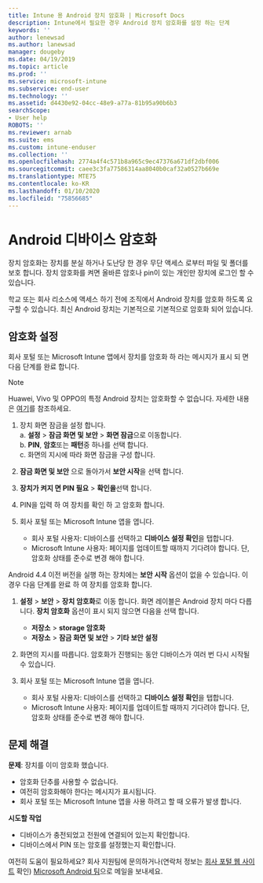 ```yaml
---
title: Intune 용 Android 장치 암호화 | Microsoft Docs
description: Intune에서 필요한 경우 Android 장치 암호화를 설정 하는 단계
keywords: ''
author: lenewsad
ms.author: lanewsad
manager: dougeby
ms.date: 04/19/2019
ms.topic: article
ms.prod: ''
ms.service: microsoft-intune
ms.subservice: end-user
ms.technology: ''
ms.assetid: d4430e92-04cc-48e9-a77a-81b95a90b6b3
searchScope:
- User help
ROBOTS: ''
ms.reviewer: arnab
ms.suite: ems
ms.custom: intune-enduser
ms.collection: ''
ms.openlocfilehash: 2774a4f4c571b8a965c9ec47376a671df2dbf006
ms.sourcegitcommit: caee3c3fa77586314aa8040b0caf32a0527b669e
ms.translationtype: MTE75
ms.contentlocale: ko-KR
ms.lasthandoff: 01/10/2020
ms.locfileid: "75856685"
---
```

# <a name="encrypting-your-android-device"></a>Android 디바이스 암호화

장치 암호화는 장치를 분실 하거나 도난당 한 경우 무단 액세스 로부터 파일 및 폴더를 보호 합니다. 장치 암호화를 켜면 올바른 암호나 pin이 있는 개인만 장치에 로그인 할 수 있습니다. 

학교 또는 회사 리소스에 액세스 하기 전에 조직에서 Android 장치를 암호화 하도록 요구할 수 있습니다. 최신 Android 장치는 기본적으로 기본적으로 암호화 되어 있습니다.  

## <a name="turn-on-encryption"></a>암호화 설정

회사 포털 또는 Microsoft Intune 앱에서 장치를 암호화 하 라는 메시지가 표시 되 면 다음 단계를 완료 합니다. 

> [!Note]
> Huawei, Vivo 및 OPPO의 특정 Android 장치는 암호화할 수 없습니다. 자세한 내용은 [여기](your-device-appears-encrypted-but-cp-says-otherwise-android.md)를 참조하세요.  

1. 장치 화면 잠금을 설정 합니다.  
    a. **설정** > **잠금 화면 및 보안** > **화면 잠금**으로 이동합니다.  
    b. **PIN**, **암호**또는 **패턴**중 하나를 선택 합니다.  
    c. 화면의 지시에 따라 화면 잠금을 구성 합니다.  

2. **잠금 화면 및 보안** 으로 돌아가서 **보안 시작**을 선택 합니다.
3. **장치가 켜지 면 PIN 필요** > **확인을**선택 합니다.
4. PIN을 입력 하 여 장치를 확인 하 고 암호화 합니다.
5. 회사 포털 또는 Microsoft Intune 앱을 엽니다.
    * 회사 포털 사용자: 디바이스를 선택하고 **디바이스 설정 확인**을 탭합니다. 
    * Microsoft Intune 사용자: 페이지를 업데이트할 때까지 기다려야 합니다. 단, 암호화 상태를 준수로 변경 해야 합니다.  

Android 4.4 이전 버전을 실행 하는 장치에는 **보안 시작** 옵션이 없을 수 있습니다. 이 경우 다음 단계를 완료 하 여 장치를 암호화 합니다.

1. **설정** > **보안** > **장치 암호화**로 이동 합니다. 화면 레이블은 Android 장치 마다 다릅니다. **장치 암호화** 옵션이 표시 되지 않으면 다음을 선택 합니다.
    * **저장소** > **storage 암호화**
    * **저장소** > **잠금 화면 및 보안** > **기타 보안 설정** 

2. 화면의 지시를 따릅니다. 암호화가 진행되는 동안 디바이스가 여러 번 다시 시작될 수 있습니다.
3. 회사 포털 또는 Microsoft Intune 앱을 엽니다.
    * 회사 포털 사용자: 디바이스를 선택하고 **디바이스 설정 확인**을 탭합니다.  
    * Microsoft Intune 사용자: 페이지를 업데이트할 때까지 기다려야 합니다. 단, 암호화 상태를 준수로 변경 해야 합니다.

## <a name="troubleshoot"></a>문제 해결  
**문제**: 장치를 이미 암호화 했습니다.

- 암호화 단추를 사용할 수 없습니다.
- 여전히 암호화해야 한다는 메시지가 표시됩니다.
- 회사 포털 또는 Microsoft Intune 앱을 사용 하려고 할 때 오류가 발생 합니다.

**시도할 작업**

- 디바이스가 충전되었고 전원에 연결되어 있는지 확인합니다.  
- 디바이스에서 PIN 또는 암호를 설정했는지 확인합니다.  

여전히 도움이 필요하세요? 회사 지원팀에 문의하거나(연락처 정보는 [회사 포털 웹 사이트](https://go.microsoft.com/fwlink/?linkid=2010980) 확인) <a href="mailto:wintunedroidfbk@microsoft.com?subject=I'm having trouble with encryption on my Android device&body=Describe the issue you're experiencing here.">Microsoft Android 팀</a>으로 메일을 보내세요.  
